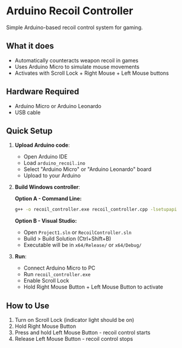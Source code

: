 # Arduino Recoil Controller

Simple Arduino-based recoil control system for gaming.

## What it does

- Automatically counteracts weapon recoil in games
- Uses Arduino Micro to simulate mouse movements
- Activates with Scroll Lock + Right Mouse + Left Mouse buttons

## Hardware Required

- Arduino Micro or Arduino Leonardo
- USB cable

## Quick Setup

1. **Upload Arduino code**:
   - Open Arduino IDE
   - Load `arduino_recoil.ino`
   - Select "Arduino Micro" or "Arduino Leonardo" board
   - Upload to your Arduino

2. **Build Windows controller**:
   
   **Option A - Command Line:**
   ```bash
   g++ -o recoil_controller.exe recoil_controller.cpp -lsetupapi
   ```
   
   **Option B - Visual Studio:**
   - Open `Project1.sln` or `RecoilController.sln`
   - Build > Build Solution (Ctrl+Shift+B)
   - Executable will be in `x64/Release/` or `x64/Debug/`

3. **Run**:
   - Connect Arduino Micro to PC
   - Run `recoil_controller.exe`
   - Enable Scroll Lock
   - Hold Right Mouse Button + Left Mouse Button to activate

## How to Use

1. Turn on Scroll Lock (indicator light should be on)
2. Hold Right Mouse Button
3. Press and hold Left Mouse Button - recoil control starts
4. Release Left Mouse Button - recoil control stops
